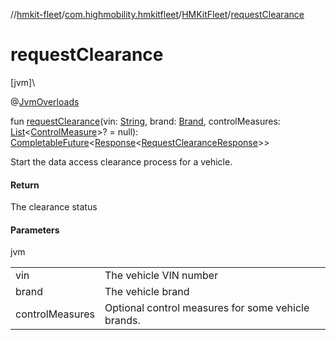//[hmkit-fleet](../../../index.md)/[com.highmobility.hmkitfleet](../index.md)/[HMKitFleet](index.md)/[requestClearance](request-clearance.md)

# requestClearance

[jvm]\

@[JvmOverloads](https://kotlinlang.org/api/latest/jvm/stdlib/kotlin.jvm/-jvm-overloads/index.html)

fun [requestClearance](request-clearance.md)(vin: [String](https://kotlinlang.org/api/latest/jvm/stdlib/kotlin/-string/index.html), brand: [Brand](../../com.highmobility.hmkitfleet.model/-brand/index.md), controlMeasures: [List](https://kotlinlang.org/api/latest/jvm/stdlib/kotlin.collections/-list/index.html)&lt;[ControlMeasure](../../com.highmobility.hmkitfleet.model/-control-measure/index.md)&gt;? = null): [CompletableFuture](https://docs.oracle.com/javase/8/docs/api/java/util/concurrent/CompletableFuture.html)&lt;[Response](../../com.highmobility.hmkitfleet.network/-response/index.md)&lt;[RequestClearanceResponse](../../com.highmobility.hmkitfleet.model/-request-clearance-response/index.md)&gt;&gt;

Start the data access clearance process for a vehicle.

#### Return

The clearance status

#### Parameters

jvm

| | |
|---|---|
| vin | The vehicle VIN number |
| brand | The vehicle brand |
| controlMeasures | Optional control measures for some vehicle brands. |

